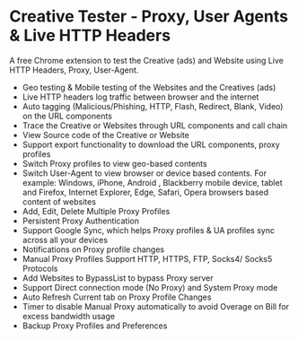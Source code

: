 # Creative Tester - Proxy, User Agents & Live HTTP Headers

A free Chrome extension to test the Creative (ads) and Website using Live HTTP Headers, Proxy, User-Agent.
- Geo testing & Mobile testing of the Websites and the Creatives (ads)
- Live HTTP headers log traffic between browser and the internet
- Auto tagging (Malicious/Phishing, HTTP, Flash, Redirect, Blank, Video) on the URL components
- Trace the Creative or Websites through URL components and call chain
- View Source code of the Creative or Website
- Support export functionality to download the URL components, proxy profiles
- Switch Proxy profiles to view geo-based contents
- Switch User-Agent to view browser or device based contents. For example: Windows, iPhone, Android , Blackberry mobile device, tablet and Firefox, Internet Explorer, Edge, Safari, Opera browsers based content of websites
- Add, Edit, Delete Multiple Proxy Profiles
- Persistent Proxy Authentication
- Support Google Sync, which helps Proxy profiles & UA profiles sync across all your devices
- Notifications on Proxy profile changes
- Manual Proxy Profiles Support HTTP, HTTPS, FTP, Socks4/ Socks5 Protocols
- Add Websites to BypassList to bypass Proxy server
- Support Direct connection mode (No Proxy) and System Proxy mode
- Auto Refresh Current tab on Proxy Profile Changes
- Timer to disable Manual Proxy automatically to avoid Overage on Bill for excess bandwidth usage
- Backup Proxy Profiles and Preferences
